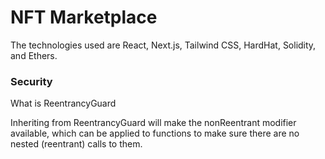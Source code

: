 # NFT Marketplace

The technologies used are React, Next.js, Tailwind CSS, HardHat, Solidity, and Ethers.

### Security
What is ReentrancyGuard

Inheriting from ReentrancyGuard will make the nonReentrant modifier available, which can be applied to functions to make sure there are no nested (reentrant) calls to them.

